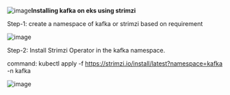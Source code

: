 ![image](https://github.com/user-attachments/assets/7a640dab-7f18-408c-9a35-d32c74c5127c)**Installing kafka on eks using strimzi**

Step-1: create a namespace of kafka or strimzi based on requirement

![image](https://github.com/user-attachments/assets/c9d34afb-f009-42e4-863e-6f419bae6992)

Step-2: Install Strimzi Operator in the kafka namespace.

command: kubectl apply -f https://strimzi.io/install/latest?namespace=kafka -n kafka

![image](https://github.com/user-attachments/assets/b6aa8e0f-78a1-4801-a021-1ee50f0db14f)
